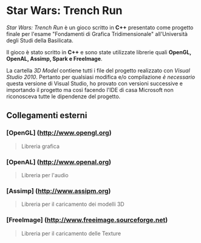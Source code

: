 # Star Wars: Trench Run

*Star Wars: Trench Run* è un gioco scritto in **C++** presentato come progetto finale
per l'esame "Fondamenti di Grafica Tridimensionale" all'Università degli Studi della Basilicata.

Il gioco è stato scritto in **C++** e sono state utilizzate librerie quali **OpenGL, OpenAL, Assimp, Spark e FreeImage**.

La cartella _3D Model_ contiene tutti i file del progetto realizzato con _Visual Studio 2010_. Pertanto per qualsiasi modifica e/o compilazione *è necessario* questa versione di Visual Studio, ho provato con versioni successive e importando il progetto ma così facendo l'IDE di casa Microsoft non riconosceva tutte le dipendenze del progetto.

## Collegamenti esterni #

### [OpenGL] (http://www.opengl.org) #
>Libreria grafica

### [OpenAL] (http://www.openal.org) #
>Libreria per l'audio

### [Assimp] (http://www.assipm.org) #
>Libreria per il caricamento dei modelli 3D

### [FreeImage] (http://www.freeimage.sourceforge.net) #
>Libreria per il caricamento delle Texture
